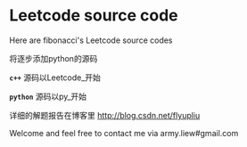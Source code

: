 Leetcode source code
========

Here are fibonacci's Leetcode source codes

将逐步添加python的源码

__`c++`__  源码以Leetcode_开始

__`python`__ 源码以py_开始

详细的解题报告在博客里 http://blog.csdn.net/flyupliu

Welcome and feel free to contact me via army.liew#gmail.com
